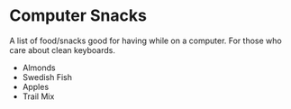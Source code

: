 Computer Snacks
===============

A list of food/snacks good for having while on a computer. For those who care about clean keyboards.

* Almonds
* Swedish Fish
* Apples
* Trail Mix
